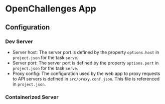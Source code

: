 # OpenChallenges App

## Configuration

### Dev Server

- Server host: The server port is defined by the property `options.host` in `project.json` for the
  task `serve`.
- Server port: The server port is defined by the property `options.port` in `project.json` for the
  task `serve`.
- Proxy config: The configuration used by the web app to proxy requests to API servers is defined in
  `src/proxy.conf.json`. This file is referenced in `project.json`.

### Containerized Server